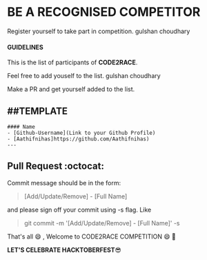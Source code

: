 BE A RECOGNISED COMPETITOR
===================

Register yourself to take part in competition. 
gulshan choudhary


#### GUIDELINES
This is the list of participants of <B>CODE2RACE</B>.

Feel free to add youself to the list.
gulshan choudhary

Make a PR and get yourself added to the list.

##TEMPLATE
---
```
#### Name
- [Github-Username](Link to your Github Profile)
- [Aathifnihas]https://github.com/Aathifnihas)
---
```

## Pull Request :octocat:

Commit message should be in the form:
> [Add/Update/Remove] - [Full Name]

and please sign off your commit using -s flag. Like
> git commit -m '[Add/Update/Remove] - [Full Name]' -s

That's all :smile: , Welcome to CODE2RACE COMPETITION :smile: :tada:

<B>LET'S CELEBRATE HACKTOBERFEST</B>😎
